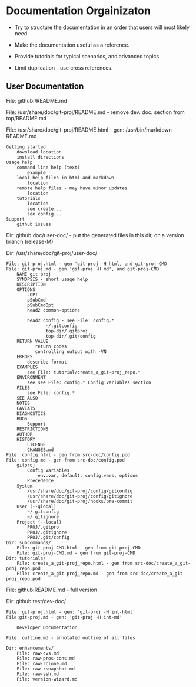 # Documentation Orgainizaton

* Try to structure the documentation in an order that users will most
  likely need.

* Make the documentation useful as a reference.

* Provide tutorials for typical scenarios, and advanced topics.

* Limit duplication - use cross references.

## User Documentation

File: github:/README.md

File: /usr/share/doc/git-proj/README.md - remove dev. doc. section
from top/README.md

File: /usr/share/doc/git-proj/README.html - gen: /usr/bin/markdown README.md

    Getting started
        download location
        install directions
    Usage help
        command line help (text)
            example
        local help files in html and markdown
            location
        remote help files - may have minor updates
            location
        tutorials
            location
            see create...
            see config...
    Support
        github issues

Dir: github:doc/user-doc/ - put the generated files in this dir, on a
version branch (release-M)

Dir: /usr/share/doc/git-proj/user-doc/

    File: git-proj.html - gen 'git-proj -H html, and git-proj-CMD
    File: git-proj.md - gen 'git-proj -H md', and git-proj-CMD
        NAME git proj
        SYNOPSIS - short usage help
        DESCRIPTION
        OPTIONS
            -OPT
            pSubCmd
            pSubCmdOpt
            head2 common-options

            head2 config - see File: config.*
                   ~/.gitconfig
                   top-dir/.gitproj
                   top-dir/.git/config
        RETURN VALUE
               return codes
               controlling output with -VN
        ERRORS
            describe format
        EXAMPLES
            see File: tutorial/create_a_git-proj_repo.*
        ENVIRONMENT
            see see File: config.* Config Variables section
        FILES
            see File: config.*
        SEE ALSO
        NOTES
        CAVEATS
        DIAGNOSTICS
        BUGS
            Support
        RESTRICTIONS
        AUTHOR
        HISTORY
            LICENSE
            CHANGES.md
    File: config.html - gen from src-doc/config.pod
    File: config.md - gen from src-doc/config.pod
        gitproj
            Config Variables
                env.var, default, config.vars, options
            Precedence
        System
            /usr/share/doc/git-proj/config/gitconfig
            /usr/share/doc/git-proj/config/gitignore
            /usr/share/doc/git-proj/hooks/pre-commit
        User (--global)
            ~/.gitconfig
            ~/.gitignore
        Project (--local)
            PROJ/.gitpro
            PROJ/.gitignore
            PROJ/.git/config
    Dir: subcommands/
        File: git-proj-CMD.html - gen from git-proj-CMD
        File: git-proj-CMD.md - gen from git-proj-CMD
    Dir: tutorials/
        File: create_a_git-proj_repo.html - gen from src-doc/create_a_git-proj_repo.pod
        File: create_a_git-proj_repo.md - gen from src-doc/create_a_git-proj_repo.pod

File: github:README.md - full version

Dir: github:test/dev-doc/

    File: git-proj.html - gen: 'git-proj -H int-html'
    File:git-proj.md - gen: 'git-proj -H int-md'

        Developer Documentation

    File: outline.md - annotated outline of all files

    Dir: enhancements/
        File: raw-cvs.md
        File: raw-pros-cons.md
        File: raw-rclone.md
        File: raw-rsnapshot.md
        File: raw-ssh.md
        File: version-wizard.md

